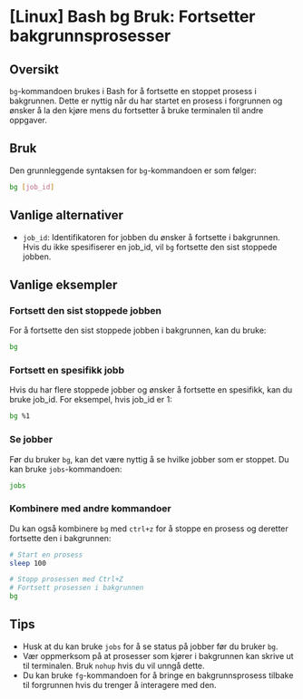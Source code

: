 # [Linux] Bash bg Bruk: Fortsetter bakgrunnsprosesser

## Oversikt
`bg`-kommandoen brukes i Bash for å fortsette en stoppet prosess i bakgrunnen. Dette er nyttig når du har startet en prosess i forgrunnen og ønsker å la den kjøre mens du fortsetter å bruke terminalen til andre oppgaver.

## Bruk
Den grunnleggende syntaksen for `bg`-kommandoen er som følger:

```bash
bg [job_id]
```

## Vanlige alternativer
- `job_id`: Identifikatoren for jobben du ønsker å fortsette i bakgrunnen. Hvis du ikke spesifiserer en job_id, vil `bg` fortsette den sist stoppede jobben.

## Vanlige eksempler

### Fortsett den sist stoppede jobben
For å fortsette den sist stoppede jobben i bakgrunnen, kan du bruke:

```bash
bg
```

### Fortsett en spesifikk jobb
Hvis du har flere stoppede jobber og ønsker å fortsette en spesifikk, kan du bruke job_id. For eksempel, hvis job_id er 1:

```bash
bg %1
```

### Se jobber
Før du bruker `bg`, kan det være nyttig å se hvilke jobber som er stoppet. Du kan bruke `jobs`-kommandoen:

```bash
jobs
```

### Kombinere med andre kommandoer
Du kan også kombinere `bg` med `ctrl+z` for å stoppe en prosess og deretter fortsette den i bakgrunnen:

```bash
# Start en prosess
sleep 100

# Stopp prosessen med Ctrl+Z
# Fortsett prosessen i bakgrunnen
bg
```

## Tips
- Husk at du kan bruke `jobs` for å se status på jobber før du bruker `bg`.
- Vær oppmerksom på at prosesser som kjører i bakgrunnen kan skrive ut til terminalen. Bruk `nohup` hvis du vil unngå dette.
- Du kan bruke `fg`-kommandoen for å bringe en bakgrunnsprosess tilbake til forgrunnen hvis du trenger å interagere med den.